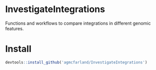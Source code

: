 
# InvestigateIntegrations

Functions and workflows to compare integrations in different genomic features.

# Install

```R
devtools::install_github('agmcfarland/InvestigateIntegrations')
```
